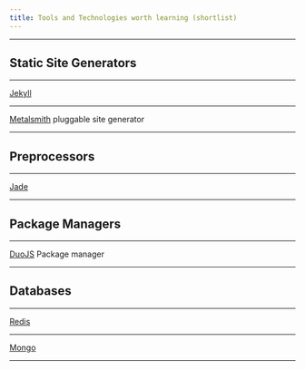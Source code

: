 ```yaml
---
title: Tools and Technologies worth learning (shortlist)
---
```



---

## Static Site Generators

---

[Jekyll](http://jekyllrb.com/docs/home/)

---

[Metalsmith](http://www.metalsmith.io/)
pluggable site generator


---

## Preprocessors

---

[Jade](http://jade-lang.com/)

---

## Package Managers

---

[DuoJS](http://duojs.org/) Package manager 

---

## Databases

---

[Redis](http://redis.io/documentation)

---

[Mongo](http://docs.mongodb.org/manual/)


---









